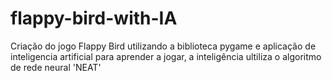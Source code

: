 # flappy-bird-with-IA
Criação do jogo Flappy Bird utilizando a biblioteca pygame e aplicação de inteligencia artificial para aprender a jogar, 
a inteligência ultiliza o algoritmo de rede neural 'NEAT'
